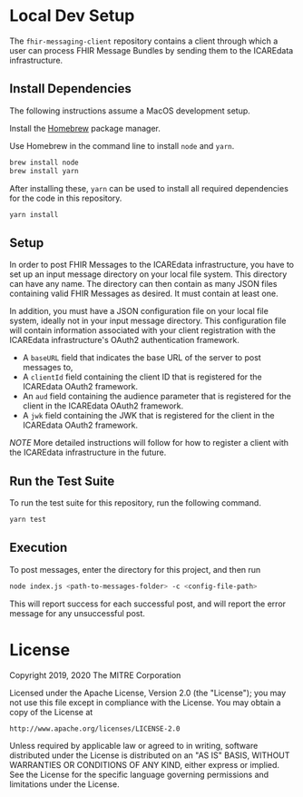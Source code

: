 # Local Dev Setup

The `fhir-messaging-client` repository contains a client through which a user can process FHIR Message Bundles by sending them to the ICAREdata infrastructure.

## Install Dependencies  

The following instructions assume a MacOS development setup.

Install the [Homebrew](https://brew.sh/) package manager.

Use Homebrew in the command line to install `node` and `yarn`.

```bash
brew install node
brew install yarn
```

After installing these, `yarn` can be used to install all required dependencies for the code in this repository.

```bash
yarn install
```

## Setup

In order to post FHIR Messages to the ICAREdata infrastructure, you have to set up an input message directory on your local file system. This directory can have any name. The directory can then contain as many JSON files containing valid FHIR Messages as desired. It must contain at least one.

In addition, you must have a JSON configuration file on your local file system, ideally not in your input message directory. This configuration file will contain information associated with your client registration with the ICAREdata infrastructure's OAuth2 authentication framework.

* A `baseURL` field that indicates the base URL of the server to post messages to,
* A `clientId` field containing the client ID that is registered for the ICAREdata OAuth2 framework.
* An `aud` field containing the audience parameter that is registered for the client in the ICAREdata OAuth2 framework.
* A `jwk` field containing the JWK that is registered for the client in the ICAREdata OAuth2 framework.

*NOTE* More detailed instructions will follow for how to register a client with the ICAREdata infrastructure in the future.

## Run the Test Suite

To run the test suite for this repository, run the following command.

```bash
yarn test
```

## Execution

To post messages, enter the directory for this project, and then run

```bash
node index.js <path-to-messages-folder> -c <config-file-path>
```

This will report success for each successful post, and will report the error message for any unsuccessful post.

# License

Copyright 2019, 2020 The MITRE Corporation

Licensed under the Apache License, Version 2.0 (the "License");
you may not use this file except in compliance with the License.
You may obtain a copy of the License at

    http://www.apache.org/licenses/LICENSE-2.0

Unless required by applicable law or agreed to in writing, software
distributed under the License is distributed on an "AS IS" BASIS,
WITHOUT WARRANTIES OR CONDITIONS OF ANY KIND, either express or implied.
See the License for the specific language governing permissions and
limitations under the License.
